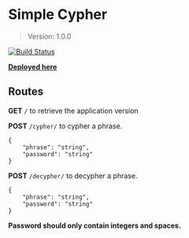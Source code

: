 # Simple Cypher

> Version: 1.0.0

[![Build Status](https://travis-ci.org/JayBIOS/simple_cypher.svg?branch=master)](https://travis-ci.org/JayBIOS/simple_cypher)

[**Deployed here**](https://caesar.jaybios.me/)

## Routes

**GET** `/` to retrieve the application version

**POST** `/cypher/` to cypher a phrase.
```
{
    "phrase": "string",
    "password": "string"
}
```

**POST** `/decypher/` to decypher a phrase.
```
{
    "phrase": "string",
    "password": "string"
}
```

**Password should only contain integers and spaces.**
